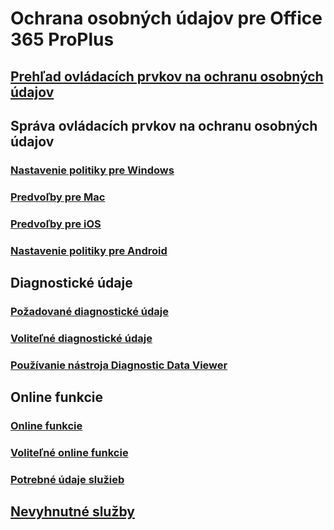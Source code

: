 # Ochrana osobných údajov pre Office 365 ProPlus

## [Prehľad ovládacích prvkov na ochranu osobných údajov](overview-privacy-controls.md)

## Správa ovládacích prvkov na ochranu osobných údajov
### [Nastavenie politiky pre Windows](manage-privacy-controls.md)
### [Predvoľby pre Mac](mac-privacy-preferences.md)
### [Predvoľby pre iOS](ios-privacy-preferences.md)
### [Nastavenie politiky pre Android](android-privacy-controls.md)

## Diagnostické údaje
### [Požadované diagnostické údaje](required-diagnostic-data.md)
### [Voliteľné diagnostické údaje](optional-diagnostic-data.md)
### [Používanie nástroja Diagnostic Data Viewer](https://support.office.com/article/cf761ce9-d805-4c60-a339-4e07f3182855)

## Online funkcie
### [Online funkcie](connected-experiences.md)
### [Voliteľné online funkcie](optional-connected-experiences.md)
### [Potrebné údaje služieb](required-service-data.md)

## [Nevyhnutné služby](essential-services.md)
